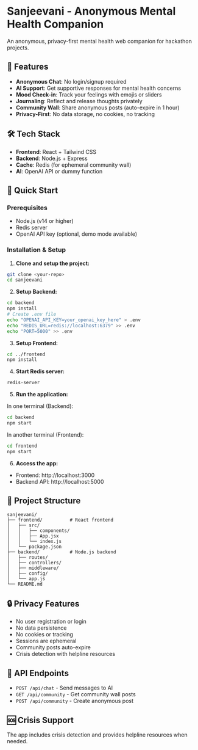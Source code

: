 # Sanjeevani - Anonymous Mental Health Companion

An anonymous, privacy-first mental health web companion for hackathon projects.

## 🌟 Features
- **Anonymous Chat**: No login/signup required
- **AI Support**: Get supportive responses for mental health concerns
- **Mood Check-in**: Track your feelings with emojis or sliders
- **Journaling**: Reflect and release thoughts privately
- **Community Wall**: Share anonymous posts (auto-expire in 1 hour)
- **Privacy-First**: No data storage, no cookies, no tracking

## 🛠️ Tech Stack
- **Frontend**: React + Tailwind CSS
- **Backend**: Node.js + Express
- **Cache**: Redis (for ephemeral community wall)
- **AI**: OpenAI API or dummy function

## 🚀 Quick Start

### Prerequisites
- Node.js (v14 or higher)
- Redis server
- OpenAI API key (optional, demo mode available)

### Installation & Setup

1. **Clone and setup the project:**
```bash
git clone <your-repo>
cd sanjeevani
```

2. **Setup Backend:**
```bash
cd backend
npm install
# Create .env file
echo "OPENAI_API_KEY=your_openai_key_here" > .env
echo "REDIS_URL=redis://localhost:6379" >> .env
echo "PORT=5000" >> .env
```

3. **Setup Frontend:**
```bash
cd ../frontend
npm install
```

4. **Start Redis server:**
```bash
redis-server
```

5. **Run the application:**

In one terminal (Backend):
```bash
cd backend
npm start
```

In another terminal (Frontend):
```bash
cd frontend
npm start
```

6. **Access the app:**
- Frontend: http://localhost:3000
- Backend API: http://localhost:5000

## 📁 Project Structure
```
sanjeevani/
├── frontend/          # React frontend
│   ├── src/
│   │   ├── components/
│   │   ├── App.jsx
│   │   └── index.js
│   └── package.json
├── backend/           # Node.js backend
│   ├── routes/
│   ├── controllers/
│   ├── middleware/
│   ├── config/
│   └── app.js
└── README.md
```

## 🔒 Privacy Features
- No user registration or login
- No data persistence
- No cookies or tracking
- Sessions are ephemeral
- Community posts auto-expire
- Crisis detection with helpline resources

## 📝 API Endpoints
- `POST /api/chat` - Send messages to AI
- `GET /api/community` - Get community wall posts
- `POST /api/community` - Create anonymous post

## 🆘 Crisis Support
The app includes crisis detection and provides helpline resources when needed.